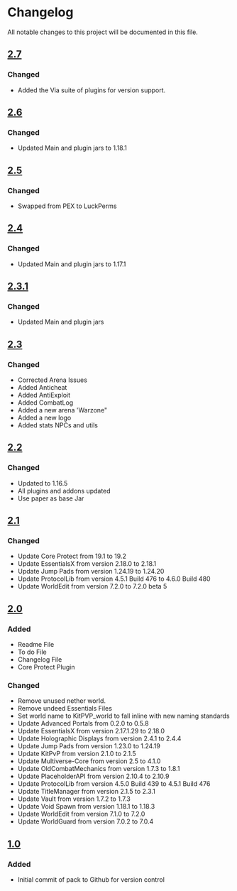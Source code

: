 # Changelog
All notable changes to this project will be documented in this file.

## [2.7]

### Changed
- Added the Via suite of plugins for version support.

## [2.6]

### Changed
- Updated Main and plugin jars to 1.18.1

## [2.5]

### Changed
- Swapped from PEX to LuckPerms

## [2.4]

### Changed
- Updated Main and plugin jars to 1.17.1

## [2.3.1]

### Changed
- Updated Main and plugin jars

## [2.3]

### Changed
- Corrected Arena Issues
- Added Anticheat
- Added AntiExploit
- Added CombatLog
- Added a new arena 'Warzone"
- Added a new logo
- Added stats NPCs and utils

## [2.2]

### Changed
- Updated to 1.16.5  
- All plugins and addons updated  
- Use paper as base Jar

## [2.1]

### Changed
- Update Core Protect from 19.1 to 19.2
- Update EssentialsX from version 2.18.0 to 2.18.1
- Update Jump Pads from version 1.24.19 to 1.24.20
- Update ProtocolLib from version 4.5.1 Build 476 to 4.6.0 Build 480
- Update WorldEdit from version 7.2.0 to 7.2.0 beta 5

## [2.0]

### Added
- Readme File
- To do File
- Changelog File
- Core Protect Plugin

### Changed
- Remove unused nether world.
- Remove undeed Essentials Files
- Set world name to KitPVP_world to fall inline with new naming standards
- Update Advanced Portals from 0.2.0 to 0.5.8
- Update EssentialsX from version 2.17.1.29 to 2.18.0
- Update Holographic Displays from version 2.4.1 to 2.4.4
- Update Jump Pads from version 1.23.0 to 1.24.19
- Update KitPvP from version 2.1.0 to 2.1.5
- Update Multiverse-Core from version 2.5 to 4.1.0
- Update OldCombatMechanics from version 1.7.3 to 1.8.1
- Update PlaceholderAPI from version 2.10.4 to 2.10.9
- Update ProtocolLib from version 4.5.0 Build 439 to 4.5.1 Build 476
- Update TitleManager from version 2.1.5 to 2.3.1
- Update Vault from version 1.7.2 to 1.7.3
- Update Void Spawn from version 1.18.1 to 1.18.3
- Update WorldEdit from version 7.1.0 to 7.2.0
- Update WorldGuard from version 7.0.2 to 7.0.4

## [1.0]

### Added
- Initial commit of pack to Github for version control

[2.7]: https://github.com/apexhosting/KitPVP/releases/tag/2.7
[2.6]: https://github.com/apexhosting/KitPVP/releases/tag/2.6
[2.5]: https://github.com/apexhosting/KitPVP/releases/tag/2.5
[2.4]: https://github.com/apexhosting/KitPVP/releases/tag/2.4
[2.3.1]: https://github.com/apexhosting/KitPVP/releases/tag/2.3.1
[2.3]: https://github.com/apexhosting/KitPVP/releases/tag/2.3
[2.2]: https://github.com/apexhosting/KitPVP/releases/tag/2.2
[2.1]: https://github.com/apexhosting/KitPVP/releases/tag/2.1
[2.0]: https://github.com/apexhosting/KitPVP/releases/tag/2.0
[1.0]: https://github.com/apexhosting/KitPVP/releases/tag/1.0